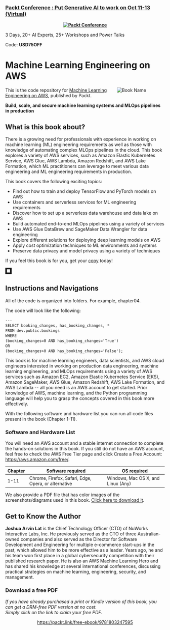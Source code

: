 
### [Packt Conference : Put Generative AI to work on Oct 11-13 (Virtual)](https://packt.link/JGIEY)

<b><p align='center'>[![Packt Conference](https://hub.packtpub.com/wp-content/uploads/2023/08/put-generative-ai-to-work-packt.png)](https://packt.link/JGIEY)</p></b> 
3 Days, 20+ AI Experts, 25+ Workshops and Power Talks 

Code: <b>USD75OFF</b>




# Machine Learning Engineering on AWS 

<a href="https://www.packtpub.com/product/machine-learning-engineering-on-aws/9781803247595"><img src="https://static.packt-cdn.com/products/9781803247595/cover/smaller" alt="Book Name" width="30%" align="right"></a>

This is the code repository for [Machine Learning Engineering on AWS](https://www.packtpub.com/product/machine-learning-engineering-on-aws/9781803247595), published by Packt.

**Build, scale, and secure machine learning systems and MLOps pipelines in production**

## What is this book about?
There is a growing need for professionals with experience in working on machine learning (ML) engineering requirements as well as those with knowledge of automating complex MLOps pipelines in the cloud. This book explores a variety of AWS services, such as Amazon Elastic Kubernetes Service, AWS Glue, AWS Lambda, Amazon Redshift, and AWS Lake Formation, which ML practitioners can leverage to meet various data engineering and ML engineering requirements in production.

This book covers the following exciting topics: 
* Find out how to train and deploy TensorFlow and PyTorch models on AWS
* Use containers and serverless services for ML engineering requirements
* Discover how to set up a serverless data warehouse and data lake on AWS
* Build automated end-to-end MLOps pipelines using a variety of services
* Use AWS Glue DataBrew and SageMaker Data Wrangler for data engineering
* Explore different solutions for deploying deep learning models on AWS
* Apply cost optimization techniques to ML environments and systems
* Preserve data privacy and model privacy using a variety of techniques

If you feel this book is for you, get your [copy](https://www.packtpub.com/product/machine-learning-engineering-on-aws/9781803247595) today!

<a href="https://www.packtpub.com/?utm_source=github&utm_medium=banner&utm_campaign=GitHubBanner"><img src="https://raw.githubusercontent.com/PacktPublishing/GitHub/master/GitHub.png" alt="https://www.packtpub.com/" border="5" /></a>

## Instructions and Navigations
All of the code is organized into folders. For example, chapter04.

The code will look like the following:

```
---
SELECT booking_changes, has_booking_changes, *
FROM dev.public.bookings
WHERE
(booking_changes=0 AND has_booking_changes='True')
OR
(booking_changes>0 AND has_booking_changes='False');
```

This book is for machine learning engineers, data scientists, and AWS cloud engineers interested in working on production data engineering, machine learning engineering, and MLOps requirements using a variety of AWS services such as Amazon EC2, Amazon Elastic Kubernetes Service (EKS), Amazon SageMaker, AWS Glue, Amazon Redshift, AWS Lake Formation, and AWS Lambda -- all you need is an AWS account to get started. Prior knowledge of AWS, machine learning, and the Python programming language will help you to grasp the concepts covered in this book more effectively.

With the following software and hardware list you can run all code files present in the book (Chapter 1-11).

### Software and Hardware List

You will need an AWS account and a stable internet connection to complete the hands-on solutions
in this book. If you still do not have an AWS account, feel free to check the AWS Free Tier page and
click Create a Free Account: https://aws.amazon.com/free/.

| Chapter   | Software required                                     | OS required                        |
| --------- | ------------------------------------------------------| -----------------------------------|
| 1-11      | Chrome, Firefox, Safari, Edge, Opera, or alternative  | Windows, Mac OS X, and Linux (Any) |

We also provide a PDF file that has color images of the screenshots/diagrams used in this book. [Click here to download it]( https://packt.link/jeBII).

## Get to Know the Author

**Joshua Arvin Lat** 
is the Chief Technology Officer (CTO) of NuWorks Interactive Labs, Inc. He previously served as the CTO of three Australian-owned companies and also served as the Director for Software Development and Engineering for multiple e-commerce start-ups in the past, which allowed him to be more effective as a leader. Years ago, he and his team won first place in a global cybersecurity competition with their published research paper. He is also an AWS Machine Learning Hero and has shared his knowledge at several international conferences, discussing practical strategies on machine learning, engineering, security, and management.

### Download a free PDF
 <i>If you have already purchased a print or Kindle version of this book, you can get a DRM-free PDF version at no cost.<br>Simply click on the link to claim your free PDF.</i>
<p align="center"> <a href="https://packt.link/free-ebook/9781803247595">https://packt.link/free-ebook/9781803247595 </a> </p>
